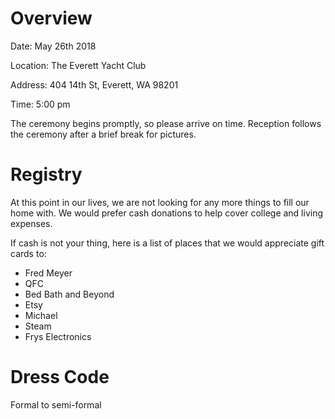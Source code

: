 # Overview

Date: May 26th 2018

Location: The Everett Yacht Club

Address: 404 14th St, Everett, WA 98201

Time: 5:00 pm

The ceremony begins promptly, so please arrive on time. Reception follows the ceremony after a brief break for pictures.

# Registry

At this point in our lives, we are not looking for any more things to fill our home with. We would prefer cash donations to help cover college and living expenses. 

If cash is not your thing, here is a list of places that we would appreciate gift cards to:

* Fred Meyer
* QFC
* Bed Bath and Beyond
* Etsy
* Michael
* Steam
* Frys Electronics

# Dress Code

Formal to semi-formal

